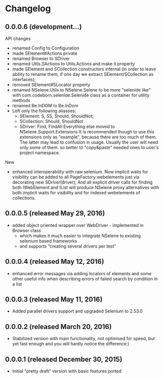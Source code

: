# Changelog

## 0.0.0.6 (development...)
API changes
- renamed Config to Configuration
- made SElement#Actions private
- renamed Browser to SDriver
- renamed Utils.SActions to Utils.Actions and make it property
- made SElement and SCollection constructors internal (in order to leave ability to rename them, if one day we extract SElement/SCollection as interfaces);
- removed SElement#SLocator property
- renamed NSelene.Utils to NSelene.Selene to be more "selenide like" with com.codeborn.selenide.Selenide class as a container for utility methods
- renamed Be.InDOM to Be.InDom
- Left only the following aliasses: 
  - SElement: S, SS, Should, ShouldNot; 
  - SCollection: Should, ShouldNot
  - SDriver: Find, FindAll
  Everything else moved to NSelene.Support.Extensions
  It is recommended though to use this extensions only as "example", because there are too much of them. The latter may lead to confusion in usage. Usually the user will need only some of them. so better to "copy&paste" needed ones to user's project namespace.

New
- enhanced interoperability with raw selenium. Now implicit waits for visibility can be added to all PageFactory webelements just via decorating new SDriver(driver); And all explicit driver calls for finding both IWebElement and IList<IWebElement> will produce NSelene proxy alternatives with both implicit waits for visibility and for indexed webelements of collections.

## 0.0.0.5 (released May 29, 2016)
- added object oriented wrapper over WebDriver - implemented in Browser class
  - which makes it much easier to integrate NSelene to existing selenium based frameworks
  - and supports "creating several drivers per test"

## 0.0.0.4 (released May 12, 2016)  
- enhanced error messages via adding locators of elements and some other useful info when describing errors of failed search by condition in a list

## 0.0.0.3 (released May 11, 2016)  
- Added parallel drivers support and upgraded Selenium to 2.53.0

## 0.0.0.2 (released March 20, 2016)
- Stabilized version with main functionality, not optimised for speed, but yet fast enough and you will hardly notice the difference:)

## 0.0.0.1 (released December 30, 2015)
- Initial "pretty draft" version with basic features ported

